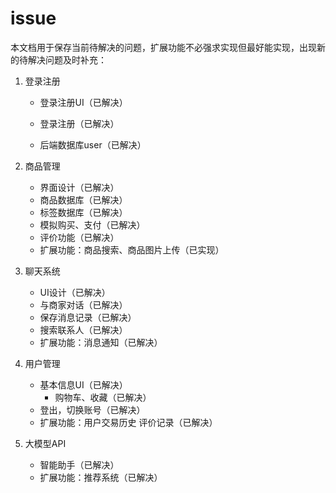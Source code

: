 # issue

本文档用于保存当前待解决的问题，扩展功能不必强求实现但最好能实现，出现新的待解决问题及时补充：

1. 登录注册

   * 登录注册UI（已解决）

   * 登录注册（已解决）
   * 后端数据库user（已解决）
   
2. 商品管理

   * 界面设计（已解决）
   * 商品数据库（已解决）
   * 标签数据库（已解决）
   * 模拟购买、支付（已解决）
   * 评价功能（已解决）
   * 扩展功能：商品搜索、商品图片上传（已实现）

3. 聊天系统

   * UI设计（已解决）
   * 与商家对话（已解决）
   * 保存消息记录（已解决）
   * 搜索联系人（已解决）
   * 扩展功能：消息通知（已解决）

4. 用户管理

   * 基本信息UI（已解决）
     * 购物车、收藏（已解决）
   * 登出，切换账号（已解决）
   * 扩展功能：用户交易历史 评价记录（已解决）

5. 大模型API

   * 智能助手（已解决）
   * 扩展功能：推荐系统（已解决）
